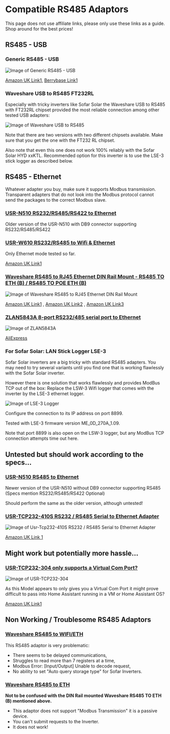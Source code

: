 # Compatible RS485 Adaptors

This page does not use affiliate links, please only use these links as a guide. Shop around for the best prices!

## RS485 - USB

### Generic RS485 - USB

![Image of Generic RS485 - USB](images/adaptor-rs485-usb.png)

[Amazon UK Link1](https://www.amazon.co.uk/dp/B07K3V381Z),
[Berrybase Link1](https://www.berrybase.de/raspberry-pi/raspberry-pi-computer/usb-geraete/usb-rs485-konverter)

### Waveshare USB to RS485 FT232RL

Especially with tricky inverters like Sofar Solar the Waveshare USB to RS485 with FT232RL chipset provided the most reliable connection among other tested USB adapters:

![Image of Waveshare USB to RS485](images/adaptor-rs485-usb-waveshare-ft232rl.png)

Note that there are two versions with two different chipsets available. Make sure that you get the one with the FT232 RL chipset.

Also note that even this one does not work 100% reliably with the Sofar Solar HYD xxKTL. Recommended option for this inverter is to use the LSE-3 stick logger as described below.

## RS485 - Ethernet

Whatever adapter you buy, make sure it supports Modbus transmission. Transparent adapters that do not look into the Modbus protocol cannot send the packages to the correct Modbus slave.

### [USR-N510 RS232/RS485/RS422 to Ethernet](https://www.pusr.com/products/1-serial-port-etherne-device-servers-usr-n510.html)

Older version of the USR-N510 with DB9 connector supporting RS232/RS485/RS422

### [USR-W610 RS232/RS485 to Wifi & Ethernet](https://www.pusr.com/products/rs232/rs485-to-wifi-converters-usr-w610.html)

Only Ethernet mode tested so far.

[Amazon UK Link1](https://www.amazon.co.uk/dp/B07DNWM62H)

### [Waveshare RS485 to RJ45 Ethernet DIN Rail Mount - RS485 TO ETH (B) / RS485 TO POE ETH (B)](https://www.waveshare.com/wiki/RS485_TO_ETH_(B))

![Image of Waveshare RS485 to RJ45 Ethernet DIN Rail Mount](images/adaptor-rs485-eth-waveshare-b.png)

[Amazon UK Link1](https://www.amazon.co.uk/dp/B09MQTP16W) , [Amazon UK Link2](https://www.amazon.co.uk/dp/B09LQMH2S1) , [Amazon UK Link3](https://www.amazon.co.uk/dp/B09QMNWYLQ)

### [ZLAN5843A 8-port RS232/485 serial port to Ethernet](http://www.zlmcu.com/en/products_ZLAN5843A.htm)

![Image of ZLAN5843A](images/adaptor-rs485-eth-zlan-5843a.png)

[AliExpress](https://www.aliexpress.com/item/32888961582.html)

### For Sofar Solar: LAN Stick Logger LSE-3

Sofar Solar inverters are a big tricky with standard RS485 adapters. You may need to try several variants until you find one that is working flawlessly with the Sofar Solar inverter.

However there is one solution that works flawlessly and provides ModBus TCP out of the box: Replace the LSW-3 Wifi logger that comes with the inverter by the LSE-3 ethernet logger.

![Image of LSE-3 Logger](images/adaptor-rs485-sofar-lse3-logger.png)

Configure the connection to its IP address on port 8899.

Tested with LSE-3 firmware version ME_0D_270A_1.09.

Note that port 8899 is also open on the LSW-3 logger, but any ModBus TCP connection attempts time out here.

## Untested but should work according to the specs...

### [USR-N510 RS485 to Ethernet](https://www.pusr.com/products/1-rs485-serial-port-etherne-device-servers-usr-n510.html)

Newer version of the USR-N510 without DB9 connector supporting RS485 (Specs mention RS232/RS485/RS422 Optional)

Should perform the same as the older version, although untested!

### [USR-TCP232-410S RS232 / RS485 Serial to Ethernet Adapter](https://www.pusr.com/products/modbus-serial-to-ethernet-converters-usr-tcp232-410s.html)

![Image of Usr-Tcp232-410S RS232 / RS485 Serial to Ethernet Adapter](images/adaptor-rs485-eth-usr-410s.png)

[Amazon UK Link 1](https://www.amazon.co.uk/dp/B07C1TC165)

## Might work but potentially more hassle...

### [USR-TCP232-304 only supports a Virtual Com Port?](https://www.pusr.com/products/1-port-rs485-to-ethernet-converters-usr-tcp232-304.html)

![Image of USR-TCP232-304](images/adaptor-rs485-eth-usr-304.png)

As this Model appears to only gives you a Virtual Com Port it might prove difficult to pass into Home Assistant running in a VM or Home Assistant OS?

[Amazon UK Link1](https://www.amazon.co.uk/dp/B07BC77L8K)

## Non Working / Troublesome RS485 Adaptors

### [Waveshare RS485 to WIFI/ETH](https://www.waveshare.com/wiki/RS485_TO_WIFI/ETH)

This RS485 adaptor is very problematic:
- There seems to be delayed communications,
- Struggles to read more than 7 registers at a time,
- Modbus Error: [Input/Output] Unable to decode request,
- No ability to set "Auto query storage type" for Sofar Inverters.

### [Waveshare RS485 to ETH](https://www.waveshare.com/wiki/RS485_TO_ETH)
**Not to be confused with the DIN Rail mounted Waveshare RS485 TO ETH (B) mentioned above.**
- This adaptor does not support "Modbus Transmission" it is a passive device.
- You can't submit requests to the Inverter.
- It does not work!